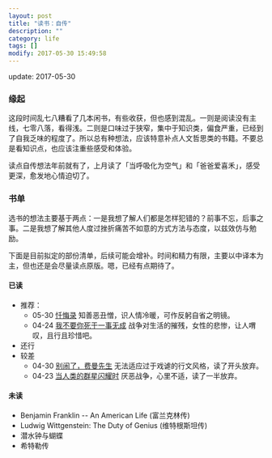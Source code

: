 ```yaml
---
layout: post
title: "读书：自传"
description: ""
category: life
tags: []
modify: 2017-05-30 15:49:58
---
```


update: 2017-05-30

### 缘起

这段时间乱七八糟看了几本闲书，有些收获，但也感到混乱。一则是阅读没有主线，七零八落，看得浅。二则是口味过于狭窄，集中于知识类，偏食严重，已经到了自我乏味的程度了。所以总有种想法，应该特意补点人文哲思类的书籍。不要总是看知识点，也应该注重些感受和体验。

读点自传想法年前就有了，上月读了「当呼吸化为空气」和「爸爸爱喜禾」，感受更深，愈发地心情迫切了。


### 书单

选书的想法主要基于两点：一是我想了解人们都是怎样犯错的？前事不忘，后事之事。二是我想了解其他人度过挫折痛苦不如意的方式方法与态度，以兹效仿与勉励。

下面是目前拟定的部份清单，后续可能会增补。时间和精力有限，主要以中译本为主，但也还是会尽量读点原版。嗯，已经有点期待了。


#### 已读

+ 推荐：
  - 05-30 [忏悔录](https://book.douban.com/subject/1048173/)
    知善恶丑憎，识人情冷暖，可作反躬自省之明镜。
  - 04-24 [我不要你死于一事无成](https://book.douban.com/subject/10598170/)
    战争对生活的摧残，女性的悲惨，让人喟叹，且行且珍惜吧。
+ 还行
+ 较差
  - 04-30 [别闹了，费曼先生](https://book.douban.com/subject/1037602/)
    无法适应过于戏谑的行文风格，读了开头放弃。
  - 04-23 [当人类的群星闪耀时](https://book.douban.com/subject/26877741/)
    厌恶战争，心里不适，读了一半放弃。


#### 未读

+ Benjamin Franklin -- An American Life (富兰克林传)
+ Ludwig Wittgenstein: The Duty of Genius (维特根斯坦传)
+ 潜水钟与蝴蝶
+ 希特勒传
